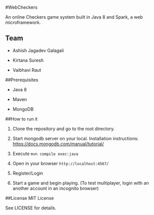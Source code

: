 #WebCheckers

An online Checkers game system built in Java 8 and Spark, a web
microframework.

## Team

- Ashish Jagadev Galagali

- Kirtana Suresh

- Vaibhavi Raut


##Prerequisites

- Java 8

- Maven

- MongoDB


##How to run it

1. Clone the repository and go to the root directory.

3. Start mongodb server on your local. Installation instructions: https://docs.mongodb.com/manual/tutorial/

3. Execute `mvn compile exec:java`

4. Open in your browser `http://localhost:4567/`

5. Register/Login

6. Start a game and begin playing. (To test multiplayer, login with an another account in an incognito browser)


##License
MIT License

See LICENSE for details.
